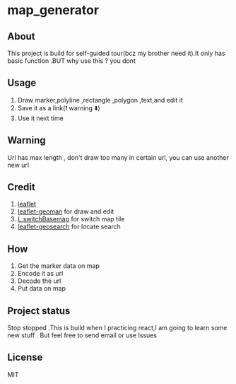 # map_generator
## About 
This project is build for self-guided tour(bcz my brother need it).It only has basic function .BUT why use this ? you dont
## Usage
1. Draw marker,polyline ,rectangle ,polygon ,text,and edit it
2. Save it as a link(:exclamation: warning :arrow_down:)
3. Use it next time
## Warning
Url has max length , don't draw too many in certain url, you can use another new url
## Credit 
1. [leaflet](https://leafletjs.com/)
2. [leaflet-geoman](https://github.com/geoman-io/leaflet-geoman) for draw and edit 
3. [L.switchBasemap](https://github.com/clavijojuan/L.switchBasemap) for switch map tile
4. [leaflet-geosearch](https://github.com/smeijer/leaflet-geosearch) for locate search

## How
1. Get the marker data on map
2. Encode it as url
3. Decode the url 
4. Put data on map
## Project status
Stop stopped .This is build when I  practicing react,I am going to learn some new stuff . But feel free to send email or use Issues 
## License
MIT
